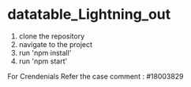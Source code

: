 # datatable_Lightning_out

1) clone the repository
2) navigate to the project
3) run 'npm install'
4) run 'npm start'

For Crendenials Refer the case comment : #18003829